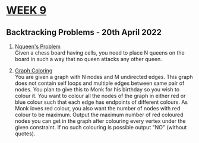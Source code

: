 # [WEEK 9](http://www.hackerrank.com/daalab-day9/challenges)

## Backtracking Problems - 20th April 2022

1. [Nqueen's Problem](1_N_Queens.c)  
   Given a chess board having cells, you need to place N queens on the board in such a way that no queen attacks any other queen.

2. [Graph Coloring](2_graph_coloring.c)  
   You are given a graph with N nodes and M undirected edges. This graph does not contain self loops and multiple edges between same pair of nodes. You plan to give this to Monk for his birthday so you wish to colour it. You want to colour all the nodes of the graph in either red or blue colour such that each edge has endpoints of different colours. As Monk loves red colour, you also want the number of nodes with red colour to be maximum. Output the maximum number of red coloured nodes you can get in the graph after colouring every vertex under the given constraint. If no such colouring is possible output "NO" (without quotes).
